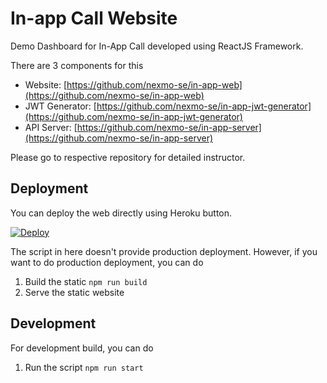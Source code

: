 # In-app Call Website
Demo Dashboard for In-App Call developed using ReactJS Framework.

There are 3 components for this
- Website: [https://github.com/nexmo-se/in-app-web](https://github.com/nexmo-se/in-app-web)
- JWT Generator: [https://github.com/nexmo-se/in-app-jwt-generator](https://github.com/nexmo-se/in-app-jwt-generator)
- API Server: [https://github.com/nexmo-se/in-app-server](https://github.com/nexmo-se/in-app-server)

Please go to respective repository for detailed instructor.

## Deployment
You can deploy the web directly using Heroku button.

[![Deploy](https://www.herokucdn.com/deploy/button.svg)](https://heroku.com/deploy?template=https://github.com/nexmo-se/in-app-web)

The script in here doesn't provide production deployment. However, if you want to do production deployment, you can do
1. Build the static `npm run build`
2. Serve the static website

## Development 
For development build, you can do
1. Run the script `npm run start`

